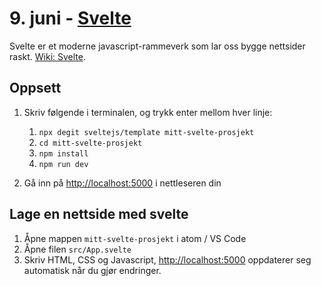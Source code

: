 # 9. juni - [Svelte](https://svelte.dev/)

Svelte er et moderne javascript-rammeverk som lar oss bygge nettsider raskt.
[Wiki: Svelte](https://en.wikipedia.org/wiki/Svelte).

## Oppsett

1. Skriv følgende i terminalen, og trykk enter mellom hver linje:

    1. `npx degit sveltejs/template mitt-svelte-prosjekt`
    2. `cd mitt-svelte-prosjekt`
    3. `npm install`
    4. `npm run dev`

2. Gå inn på [http://localhost:5000](http://localhost:5000) i nettleseren din

## Lage en nettside med svelte

1. Åpne mappen `mitt-svelte-prosjekt` i atom / VS Code
2. Åpne filen `src/App.svelte`
3. Skriv HTML, CSS og Javascript, [http://localhost:5000](http://localhost:5000) oppdaterer seg automatisk når du gjør endringer.
